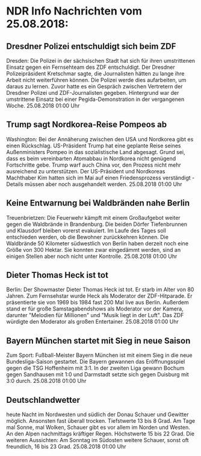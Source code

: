 # NDR Info Nachrichten vom 25.08.2018:


## Dresdner Polizei entschuldigt sich beim ZDF
Dresden:	Die Polizei in der sächsischen Stadt hat sich für ihren umstrittenen Einsatz gegen ein Fernsehteam des ZDF entschuldigt. Der Dresdner Polizeipräsident Kretschmar sagte, die Journalisten hätten zu lange ihre Arbeit nicht weiterführen können. Die Polizei werde dies aufarbeiten, um daraus zu lernen. Zuvor hatte es ein Gespräch zwischen Vertretern der Dresdner Polizei und ZDF-Journalisten gegeben. Hintergrund war der umstrittene Einsatz bei einer Pegida-Demonstration in der vergangenen Woche. 25.08.2018 01:00 Uhr 

## Trump sagt Nordkorea-Reise Pompeos ab
Washington: Bei der Annäherung zwischen den USA und Nordkorea gibt es einen Rückschlag. US-Präsident Trump hat eine geplante Reise seines Außenministers Pompeo in das sozialistische Land abgesagt. Grund sei, dass es beim vereinbarten Atomabbau in Nordkorea nicht genügend Fortschritte gebe. Trump warf auch China vor, den Prozess nicht mehr ausreichend zu unterstützen. Der US-Präsident und Nordkoreas Machthaber Kim hatten sich im Mai auf einen Friedensprozess verständigt - Details müssen aber noch ausgehandelt werden. 25.08.2018 01:00 Uhr 

## Keine Entwarnung bei Waldbränden nahe Berlin
Treuenbrietzen:	Die Feuerwehr kämpft mit einem Großaufgebot weiter gegen die Waldbrände in Brandenburg. Die beiden Dörfer Tiefenbrunnen und Klausdorf bleiben vorerst evakuiert. Im Laufe des Tages soll entschieden werden, ob die Bewohner zurückkehren können. Die Waldbrände 50 Kilometer südwestlich von Berlin haben derzeit noch eine Größe von 300 Hektar. Sie konnten zwar eingedämmt werden, sind an einigen Stellen aber noch nicht unter Kontrolle. 25.08.2018 01:00 Uhr 

## Dieter Thomas Heck ist tot
Berlin: Der Showmaster Dieter Thomas Heck ist tot. Er starb im Alter von 80 Jahren. Zum Fernsehstar wurde Heck als Moderator der ZDF-Hitparade. Er präsentierte sie von 1969 bis 1984 fast 200 Mal live aus Berlin. Außerdem stand er für große Samstagabendshows als Moderator vor der Kamera, darunter "Melodien für Millionen" und "Musik liegt in der Luft". Das ZDF würdigte den Moderator als großen Entertainer. 25.08.2018 01:00 Uhr 

## Bayern München startet mit Sieg in neue Saison
Zum Sport: Fußball-Meister Bayern München ist mit einem Sieg in die neue Bundesliga-Saison gestartet. Die Bayern gewannen das Eröffnungsspiel gegen die TSG Hoffenheim mit 3:1. In der zweiten Liga gewann Bochum gegen Sandhausen mit 1:0 und Darmstadt setzte sich gegen Duisburg mit 3:0 durch. 25.08.2018 01:00 Uhr 

## Deutschlandwetter
heute Nacht im Nordwesten und südlich der Donau Schauer und Gewitter möglich. Ansonsten fast überall trocken. Tiefstwerte 13 bis 8 Grad. Am Tage mal Sonne, mal Wolken, Schauer gibt es vor allem im Norden und Westen. An den Alpen nachmittags kräftiger Regen. Höchstwerte 15 bis 22 Grad. Die weiteren Aussichten: Am Sonntag im Südosten weitere Schauer, sonst oft freundlich, 16 bis 23 Grad. 25.08.2018 01:00 Uhr 

